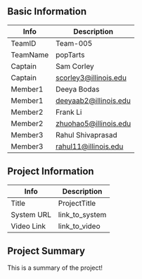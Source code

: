 

## Basic Information

|   Info      |        Description     |
| ----------- | ---------------------- |
| TeamID      |        Team-005        |
| TeamName    |         popTarts       |
| Captain     |       Sam Corley       |
| Captain     |  scorley3@illinois.edu |
| Member1     |        Deeya Bodas     |
| Member1     | deeyaab2@illinois.edu  |
| Member2     |  Frank Li              |
| Member2     | zhuohao5@illinois.edu  |
| Member3     |     Rahul Shivaprasad  |
| Member3     |  rahul11@illinois.edu  |

## Project Information

|   Info      |        Description     |
| ----------- | ---------------------- |
|  Title      |       ProjectTitle     |
| System URL  |      link_to_system    |
| Video Link  |      link_to_video     |

## Project Summary

This is a summary of the project!
